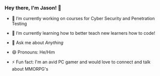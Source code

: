 ### Hey there, I'm Jason!  👋

- 🔭 I’m currently working on courses for Cyber Security and Penetration Testing

- 🌱 I’m currently learning how to better teach new learners how to code!

- 💬 Ask me about *Anything*

- 😄 Pronouns: He/Him

- ⚡ Fun fact: I'm an avid PC gamer and would love to connect and talk about MMORPG's
